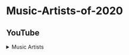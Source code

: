 # Music-Artists-of-2020


## YouTube  
  
<details>
<summary>Music Artists</summary>
<br>
List of music artists.
<br><br>


[![IMAGE ALT TEXT HERE](https://img.youtube.com/vi/sNUq3G_KhLY/0.jpg)](https://www.youtube.com/embed/tAG5ebYCAOQ)


</details>
